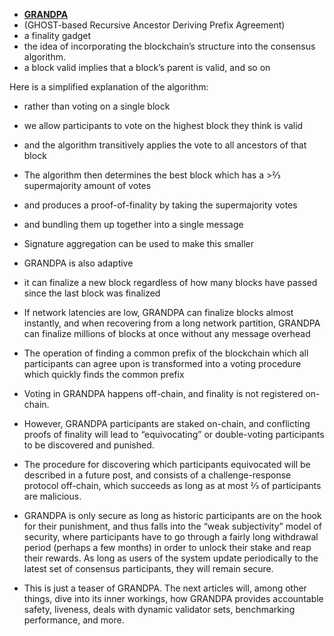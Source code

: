 * [**GRANDPA**](https://github.com/w3f/consensus/blob/master/pdf/grandpa.pdf)
* (GHOST-based Recursive Ancestor Deriving Prefix Agreement)
* a finality gadget
* the idea of incorporating the blockchain’s structure into the consensus algorithm.
* a block valid implies that a block’s parent is valid, and so on

Here is a simplified explanation of the algorithm:

* rather than voting on a single block
* we allow participants to vote on the highest block they think is valid
* and the algorithm transitively applies the vote to all ancestors of that block

* The algorithm then determines the best block which has a >⅔ supermajority amount of votes
* and produces a proof-of-finality by taking the supermajority votes
* and bundling them up together into a single message
* Signature aggregation can be used to make this smaller

* GRANDPA is also adaptive
* it can finalize a new block regardless of how many blocks have passed since the last block was finalized
* If network latencies are low, GRANDPA can finalize blocks almost instantly, and when recovering from a long network partition, GRANDPA can finalize millions of blocks at once without any message overhead
* The operation of finding a common prefix of the blockchain which all participants can agree upon is transformed into a voting procedure which quickly finds the common prefix

* Voting in GRANDPA happens off-chain, and finality is not registered on-chain.

* However, GRANDPA participants are staked on-chain, and conflicting proofs of finality will lead to “equivocating” or double-voting participants to be discovered and punished.

* The procedure for discovering which participants equivocated will be described in a future post, and consists of a challenge-response protocol off-chain, which succeeds as long as at most ⅔ of participants are malicious.

* GRANDPA is only secure as long as historic participants are on the hook for their punishment, and thus falls into the “weak subjectivity” model of security, where participants have to go through a fairly long withdrawal period (perhaps a few months) in order to unlock their stake and reap their rewards. As long as users of the system update periodically to the latest set of consensus participants, they will remain secure.

* This is just a teaser of GRANDPA. The next articles will, among other things, dive into its inner workings, how GRANDPA provides accountable safety, liveness, deals with dynamic validator sets, benchmarking performance, and more.
